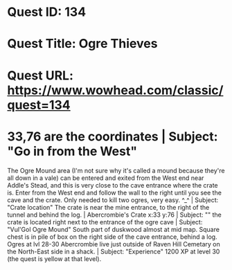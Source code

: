 # Quest ID: 134
# Quest Title: Ogre Thieves
# Quest URL: https://www.wowhead.com/classic/quest=134
# 33,76 are the coordinates | Subject: "Go in from the West"
The Ogre Mound area (I'm not sure why it's called a mound because they're all down in a vale) can be entered and exited from the West end near Addle's Stead, and this is very close to the cave entrance where the crate is. Enter from the West end and follow the wall to the right until you see the cave and the crate. Only needed to kill two ogres, very easy. ^_^ | Subject: "Crate location"
The crate is near the mine entrance, to the right of the tunnel and behind the log. | Abercrombie's Crate
x:33
y:76 | Subject: "<Blank>"
the crate is located right next to the entrance of the ogre cave | Subject: "Vul'Gol Ogre Mound"
South part of duskwood almost at mid map.
Square chest is in pile of box on the right side of the cave entrance, behind a log.
Ogres at lvl 28-30
Abercrombie live just outside of Raven Hill Cemetary on the North-East side in a shack. | Subject: "Experience"
1200 XP at level 30 (the quest is yellow at that level).